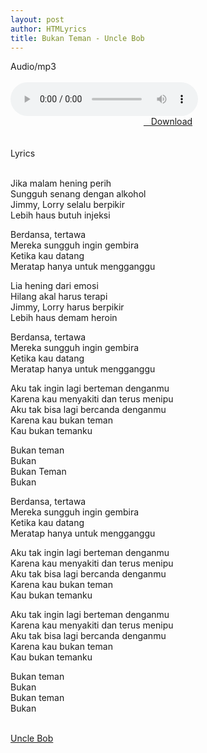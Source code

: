 ```yaml
---
layout: post
author: HTMLyrics
title: Bukan Teman - Uncle Bob
---
```


<div class="htl">Audio/mp3</div><br />

<audio class='js-player' style="--plyr-color-main: #212121;" controls>
<source src="https://drive.google.com/uc?authuser=0&id=1vRilQwRIPMeBxZ78MxGDf3SzJZ7dQhq6&export=download" type="audio/mp3">
</audio><br />

<center>
<a href="/download/bukanteman-uclebob" class="hbt"><i class="fa fa-chevron-down" aria-hidden="true"></i>&nbsp; &nbsp;Download</a>
</center><br />
<br />

<div class="htl">Lyrics</div><br />

Jika malam hening perih<br />
Sungguh senang dengan alkohol<br />
Jimmy, Lorry selalu berpikir<br />
Lebih haus butuh injeksi<br />

Berdansa, tertawa<br />
Mereka sungguh ingin gembira<br />
Ketika kau datang<br />
Meratap hanya untuk mengganggu<br />

Lia hening dari emosi<br />
Hilang akal harus terapi<br />
Jimmy, Lorry harus berpikir<br />
Lebih haus demam heroin<br />

Berdansa, tertawa<br />
Mereka sungguh ingin gembira<br />
Ketika kau datang<br />
Meratap hanya untuk mengganggu<br />

Aku tak ingin lagi berteman denganmu<br />
Karena kau menyakiti dan terus menipu<br />
Aku tak bisa lagi bercanda denganmu<br />
Karena kau bukan teman<br />
Kau bukan temanku<br />

Bukan teman<br />
Bukan<br />
Bukan Teman<br />
Bukan<br />

Berdansa, tertawa<br />
Mereka sungguh ingin gembira<br />
Ketika kau datang<br />
Meratap hanya untuk mengganggu<br />

Aku tak ingin lagi berteman denganmu<br />
Karena kau menyakiti dan terus menipu<br />
Aku tak bisa lagi bercanda denganmu<br />
Karena kau bukan teman<br />
Kau bukan temanku<br />

Aku tak ingin lagi berteman denganmu<br />
Karena kau menyakiti dan terus menipu<br />
Aku tak bisa lagi bercanda denganmu<br />
Karena kau bukan teman<br />
Kau bukan temanku<br />

Bukan teman<br />
Bukan<br />
Bukan teman<br />
Bukan<br />
<br />

<i class="fa fa-hashtag" aria-hidden="true"></i>
<a href="/artist/unclebob">Uncle Bob</a>
